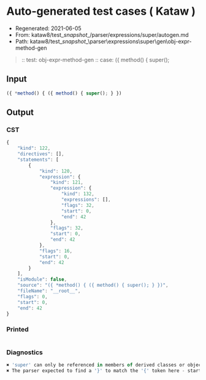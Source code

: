 # Auto-generated test cases ( Kataw )
- Regenerated: 2021-06-05
- From: kataw8/test\__snapshot__/parser/expressions/super/autogen.md
- Path: kataw8/test\__snapshot__\parser\expressions\super\gen\obj-expr-method-gen
> :: test: obj-expr-method-gen
> :: case: ({ method() { super();
## Input

`````js
({ *method() { ({ method() { super(); } })
`````
## Output

### CST

```javascript
{
    "kind": 122,
    "directives": [],
    "statements": [
        {
            "kind": 120,
            "expression": {
                "kind": 121,
                "expression": {
                    "kind": 132,
                    "expressions": [],
                    "flags": 32,
                    "start": 0,
                    "end": 42
                },
                "flags": 32,
                "start": 0,
                "end": 42
            },
            "flags": 16,
            "start": 0,
            "end": 42
        }
    ],
    "isModule": false,
    "source": "({ *method() { ({ method() { super(); } })",
    "fileName": "__root__",
    "flags": 0,
    "start": 0,
    "end": 42
}
```

### Printed

```javascript

```

### Diagnostics

```javascript
✖ 'super' can only be referenced in members of derived classes or object literal expressions - start: 28, end: 35
✖ The parser expected to find a '}' to match the '{' token here - start: 42, end: 42

```

